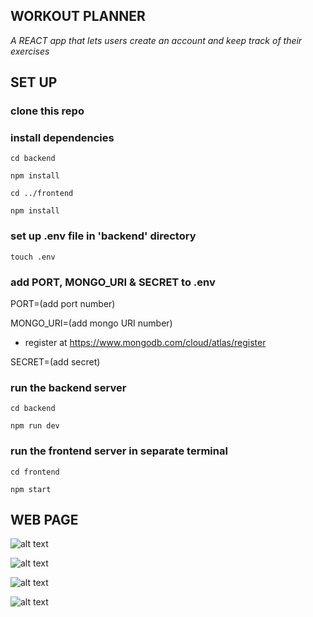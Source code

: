 ## WORKOUT PLANNER

*A REACT app that lets users create an account and keep track of their exercises*

## SET UP

### clone this repo

### install dependencies

````cd backend````

````npm install````

````cd ../frontend````

````npm install````

### set up .env file in 'backend' directory

````touch .env ````

### add PORT, MONGO_URI & SECRET to .env 

PORT=(add port number)

MONGO_URI=(add mongo URI number)
  
- register at https://www.mongodb.com/cloud/atlas/register

SECRET=(add secret)

### run the backend server

````cd backend````

````npm run dev````

### run the frontend server in separate terminal

````cd frontend````

````npm start````

## WEB PAGE

![alt text](https://github.com/HOOLAHAN/workout_planner_app/blob/main/images/SignUp.png)

![alt text](https://github.com/HOOLAHAN/workout_planner_app/blob/main/images/Login.png)

![alt text](https://github.com/HOOLAHAN/workout_planner_app/blob/main/images/AddWorkout.png)

![alt text](https://github.com/HOOLAHAN/workout_planner_app/blob/main/images/Workouts.png)
